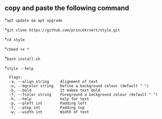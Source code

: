 
## copy and paste the following command 

*`apt update && apt upgrade`

*`git clone https://github.com/princekrvert/style.git`

*`cd style`

*`chmod +x *`

*`bash install.sh `

*`style --help`

```
  Flags:
  -a, --align string     Alignment of text
  -o, --bgcolor string   Define a background colour (default " ")
  -b, --bold             It makes text bold
  -f, --fcolor string    Foreground a background colour (default " ")
  -h, --help             help for text
  -p, --pleft int        Padding left
  -t, --ptop int         Padding top
  -w, --width int        Width of text

```
